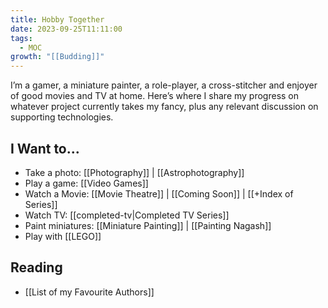 ```yaml
---
title: Hobby Together
date: 2023-09-25T11:11:00
tags:
  - MOC
growth: "[[Budding]]"
---
```

I’m a gamer, a miniature painter, a role-player, a cross-stitcher and enjoyer of good movies and TV at home. Here’s where I share my progress on whatever project currently takes my fancy, plus any relevant discussion on supporting technologies.

## I Want to...

- Take a photo: [[Photography]] | [[Astrophotography]]
- Play a game: [[Video Games]]
- Watch a Movie: [[Movie Theatre]] | [[Coming Soon]] | [[+Index of Series]]
- Watch TV: [[completed-tv|Completed TV Series]]
- Paint miniatures: [[Miniature Painting]] | [[Painting Nagash]]
- Play with [[LEGO]]

## Reading
- [[List of my Favourite Authors]]


